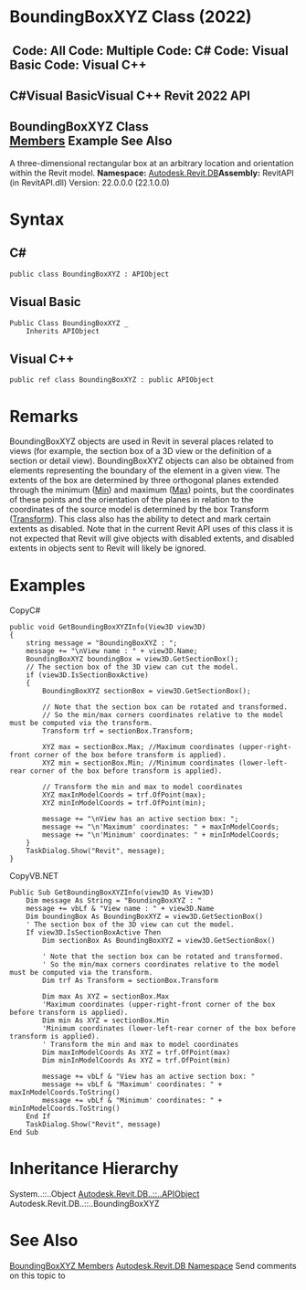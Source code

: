 # BoundingBoxXYZ Class (2022)

﻿
 Code: All Code: Multiple Code: C# Code: Visual Basic Code: Visual C++   
---  
C#Visual BasicVisual C++
Revit 2022 API  
---  
BoundingBoxXYZ Class  
[Members](d7e07baa-ee85-a6cd-3545-ff78502b221a.md "BoundingBoxXYZ Members") Example See Also  
---  
A three-dimensional rectangular box at an arbitrary location and orientation within the Revit model.
**Namespace:** [Autodesk.Revit.DB](87546ba7-461b-c646-cbb1-2cb8f5bff8b2.md "Autodesk.Revit.DB Namespace")**Assembly:** RevitAPI (in RevitAPI.dll) Version: 22.0.0.0 (22.1.0.0)
# Syntax
C#  
---  
```text
public class BoundingBoxXYZ : APIObject
```
  
Visual Basic  
---  
```text
Public Class BoundingBoxXYZ _
	Inherits APIObject
```
  
Visual C++  
---  
```text
public ref class BoundingBoxXYZ : public APIObject
```
  
# Remarks
BoundingBoxXYZ objects are used in Revit in several places related to views (for example, the section box of a 3D view or the definition of a section or detail view). BoundingBoxXYZ objects can also be obtained from elements representing the boundary of the element in a given view.
The extents of the box are determined by three orthogonal planes extended through the minimum ([Min](608e6914-2465-b572-2c5d-2a6cd696c740.md "Min Property")) and maximum ([Max](b79bd9ee-ccff-cc81-8a32-9eb9bdb1e58c.md "Max Property")) points, but the coordinates of these points and the orientation of the planes in relation to the coordinates of the source model is determined by the box Transform ([Transform](297887ab-69bb-548e-cfb6-a3a23f410604.md "Transform Property")).
This class also has the ability to detect and mark certain extents as disabled. Note that in the current Revit API uses of this class it is not expected that Revit will give objects with disabled extents, and disabled extents in objects sent to Revit will likely be ignored.
# Examples
CopyC#
```text
public void GetBoundingBoxXYZInfo(View3D view3D)
{
    string message = "BoundingBoxXYZ : ";
    message += "\nView name : " + view3D.Name;
    BoundingBoxXYZ boundingBox = view3D.GetSectionBox();
    // The section box of the 3D view can cut the model.
    if (view3D.IsSectionBoxActive)
    {
        BoundingBoxXYZ sectionBox = view3D.GetSectionBox();

        // Note that the section box can be rotated and transformed.  
        // So the min/max corners coordinates relative to the model must be computed via the transform.
        Transform trf = sectionBox.Transform;

        XYZ max = sectionBox.Max; //Maximum coordinates (upper-right-front corner of the box before transform is applied).
        XYZ min = sectionBox.Min; //Minimum coordinates (lower-left-rear corner of the box before transform is applied).

        // Transform the min and max to model coordinates
        XYZ maxInModelCoords = trf.OfPoint(max);
        XYZ minInModelCoords = trf.OfPoint(min);

        message += "\nView has an active section box: ";
        message += "\n'Maximum' coordinates: " + maxInModelCoords;
        message += "\n'Minimum' coordinates: " + minInModelCoords;
    }
    TaskDialog.Show("Revit", message);
}
```

CopyVB.NET
```text
Public Sub GetBoundingBoxXYZInfo(view3D As View3D)
    Dim message As String = "BoundingBoxXYZ : "
    message += vbLf & "View name : " + view3D.Name
    Dim boundingBox As BoundingBoxXYZ = view3D.GetSectionBox()
    ' The section box of the 3D view can cut the model.
    If view3D.IsSectionBoxActive Then
        Dim sectionBox As BoundingBoxXYZ = view3D.GetSectionBox()

        ' Note that the section box can be rotated and transformed.  
        ' So the min/max corners coordinates relative to the model must be computed via the transform.
        Dim trf As Transform = sectionBox.Transform

        Dim max As XYZ = sectionBox.Max
        'Maximum coordinates (upper-right-front corner of the box before transform is applied).
        Dim min As XYZ = sectionBox.Min
        'Minimum coordinates (lower-left-rear corner of the box before transform is applied).
        ' Transform the min and max to model coordinates
        Dim maxInModelCoords As XYZ = trf.OfPoint(max)
        Dim minInModelCoords As XYZ = trf.OfPoint(min)

        message += vbLf & "View has an active section box: "
        message += vbLf & "Maximum' coordinates: " + maxInModelCoords.ToString()
        message += vbLf & "Minimum' coordinates: " + minInModelCoords.ToString()
    End If
    TaskDialog.Show("Revit", message)
End Sub
```

# Inheritance Hierarchy
System..::..Object [Autodesk.Revit.DB..::..APIObject](beb86ef5-39ad-3f0d-0cd9-0c929387a2bb.md "APIObject Class") Autodesk.Revit.DB..::..BoundingBoxXYZ
# See Also
[BoundingBoxXYZ Members](d7e07baa-ee85-a6cd-3545-ff78502b221a.md "BoundingBoxXYZ Members")
[Autodesk.Revit.DB Namespace](87546ba7-461b-c646-cbb1-2cb8f5bff8b2.md "Autodesk.Revit.DB Namespace")
Send comments on this topic to 